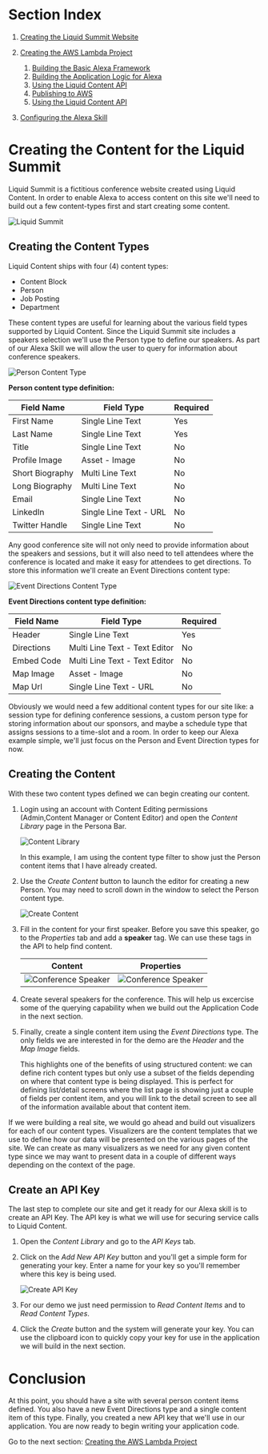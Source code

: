 # Section Index
1. [Creating the Liquid Summit Website](1_Setup_Liquid_Content.md)
2. [Creating the AWS Lambda Project](2_Create_AWS_Lambda_Project.md)

   1. [Building the Basic Alexa Framework](2-1_Create_Basic_Framework.md)
   2. [Building the Application Logic for Alexa](2-2_Create_Application_Logic.md)
   3. [Using the Liquid Content API](2-3_Use_Liquid_Content_API.md)
   4. [Publishing to AWS](2-4_Publishing_Lambda.md)
   5. [Using the Liquid Content API](2-5_Testing_Lambda_Function.md)

3. [Configuring the Alexa Skill](3_Configure_Alexa_Skill.md)

# Creating the Content for the Liquid Summit

Liquid Summit is a fictitious conference website created using Liquid Content. In order to enable Alexa to access content on this site we'll need to build out a few content-types first and start creating some content.

![Liquid Summit](images/services_liquid-summit-banner.png)

## Creating the Content Types
Liquid Content ships with four (4) content types: 

* Content Block
* Person
* Job Posting
* Department

These content types are useful for learning about the various field types supported by Liquid Content.  Since the Liquid Summit site includes a speakers selection we'll use the Person type to define our speakers.  As part of our Alexa Skill we will allow the user to query for information about conference speakers.

![Person Content Type](images/services_person.png)

**Person content type definition:**

| Field Name | Field Type | Required |
| --- | --- | --- |
| First Name | Single Line Text | Yes |
| Last Name | Single Line Text | Yes | 
| Title | Single Line Text | No |
| Profile Image | Asset - Image | No |
| Short Biography | Multi Line Text | No |
| Long Biography | Multi Line Text | No |
| Email | Single Line Text | No | 
| LinkedIn | Single Line Text - URL | No |
| Twitter Handle | Single Line Text | No |

Any good conference site will not only need to provide information about the speakers and sessions, but it will also need to tell attendees where the conference is located and make it easy for attendees to get directions.  To store this information we'll create an Event Directions content type:

![Event Directions Content Type](images/services_directions.png)

**Event Directions content type definition:**

| Field Name | Field Type | Required |
| --- | --- | --- |
| Header | Single Line Text | Yes |
| Directions | Multi Line Text - Text Editor | No | 
| Embed Code | Multi Line Text - Text Editor | No |
| Map Image | Asset - Image | No |
| Map Url | Single Line Text - URL | No |

Obviously we would need a few additional content types for our site like: a session type for defining conference sessions, a custom person type for storing information about our sponsors, and maybe a schedule type that assigns sessions to a time-slot and a room. In order to keep our Alexa example simple, we'll just focus on the Person and Event Direction types for now.

## Creating the Content
With these two content types defined we can begin creating our content. 

1. Login using an account with Content Editing permissions (Admin,Content Manager or Content Editor) and open the _Content Library_ page in the Persona Bar.

   ![Content Library](images/services_content-library.png)

    In this example, I am using the content type filter to show just the Person content items that I have already created.

2. Use the _Create Content_ button to launch the editor for creating a new Person. You may need to scroll down in the window to select the Person content type.

   ![Create Content](images/services_create-item.png)

3. Fill in the content for your first speaker. Before you save this speaker, go to the _Properties_ tab and add a **speaker** tag. We can use these tags in the API to help find content.

   | Content | Properties |
   | --- | --- |
   | ![Conference Speaker](images/services_adrian-drake.png) | ![Conference Speaker](images/services_adrian-drake-properties.png) | 

4. Create several speakers for the conference. This will help us excercise some of the querying capability when we build out the Application Code in the next section.

5. Finally, create a single content item using the _Event Directions_ type.  The only fields we are interested in for the demo are the _Header_ and the _Map Image_ fields. 

   This highlights one of the benefits of using structured content: we can define rich content types but only use a subset of the fields depending on where that content type is being displayed. This is perfect for defining list/detail screens where the list page is showing just a couple of fields per content item, and you will link to the detail screen to see all of the information available about that content item.

If we were building a real site, we would go ahead and build out visualizers for each of our content types. Visualizers are the content templates that we use to define how our data will be presented on the various pages of the site. We can create as many visualizers as we need for any given content type since we may want to present data in a couple of different ways depending on the context of the page.

## Create an API Key

The last step to complete our site and get it ready for our Alexa skill is to create an API Key.  The API key is what we will use for securing service calls to Liquid Content. 

1. Open the _Content Library_ and go to the _API Keys_ tab. 
2. Click on the _Add New API Key_ button and you'll get a simple form for generating your key. Enter a name for your key so you'll remember where this key is being used.

   ![Create API Key](images/services_api-key.png)
3. For our demo we just need permission to _Read Content Items_ and to _Read Content Types_. 
4. Click the _Create_ button and the system will generate your key.  You can use the clipboard icon to quickly copy your key for use in the application we will build in the next section.

# Conclusion

At this point, you should have a site with several person content items defined. You also have a new Event Directions type and a single content item of this type. Finally, you created a new API key that we'll use in our application. You are now ready to begin writing your application code.


Go to the next section: [Creating the AWS Lambda Project](docs/2_Create_AWS_Lambda_Project.md)